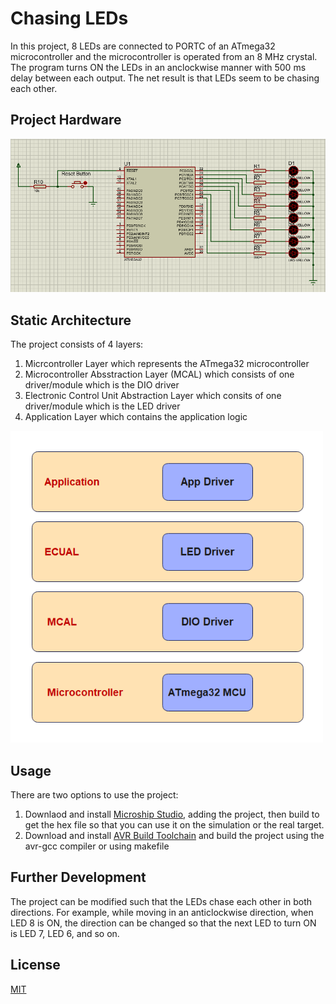 # Chasing LEDs
In this project, 8 LEDs are connected to PORTC of an ATmega32 microcontroller and the microcontroller is operated from an 8 MHz crystal.
The program turns ON the LEDs in an anclockwise manner with 500 ms delay between each output. The net result is that LEDs seem to be chasing each other.

## Project Hardware
<img src="Circuit Design.PNG" alt="Chasing LEDs Circuit">

## Static Architecture
The project consists of 4 layers:
1. Micrcontroller Layer which represents the ATmega32 microcontroller
2. Microcontroller Absstraction Layer (MCAL) which consists of one driver/module which is the DIO driver
3. Electronic Control Unit Abstraction Layer which consits of one driver/module which is the LED driver
4. Application Layer which contains the application logic
<img src="static-architecture.png" style="width: 500px; height: auto">

## Usage
There are two options to use the project:
1. Downlaod and install [Microship Studio](https://www.microchip.com/en-us/tools-resources/develop/microchip-studio), adding the project, then build to get the hex file so that you can use it on the simulation or the real target.
2. Download and install [AVR Build Toolchain](https://tinusaur.com/guides/avr-gcc-toolchain/) and build the project using the avr-gcc compiler or using makefile

## Further Development
The project can be modified such that the LEDs chase each other in both directions. For
example, while moving in an anticlockwise direction, when LED 8 is ON, the direction
can be changed so that the next LED to turn ON is LED 7, LED 6, and so on.

## License
[MIT](https://choosealicense.com/licenses/mit/)
